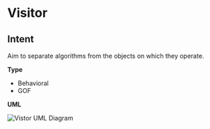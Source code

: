 # Visitor
## Intent
Aim to separate algorithms from the objects on which they operate.

**Type**

- Behavioral 
- GOF 



**UML**

![Vistor UML Diagram](./src/main/resources/uml.jpg)
